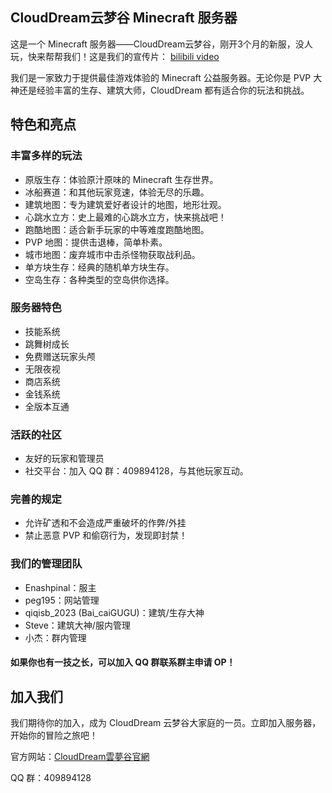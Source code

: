 ## CloudDream云梦谷 Minecraft 服务器
这是一个 Minecraft 服务器——CloudDream云梦谷，刚开3个月的新服，没人玩，快来帮帮我们！这是我们的宣传片：
[bilibili video](https://www.bilibili.com/video/BV1ET421y7md/?spm_id_from=333.999.0.0)

我们是一家致力于提供最佳游戏体验的 Minecraft 公益服务器。无论你是 PVP 大神还是经验丰富的生存、建筑大师，CloudDream 都有适合你的玩法和挑战。

## 特色和亮点
### 丰富多样的玩法
- 原版生存：体验原汁原味的 Minecraft 生存世界。
- 冰船赛道：和其他玩家竞速，体验无尽的乐趣。
- 建筑地图：专为建筑爱好者设计的地图，地形壮观。
- 心跳水立方：史上最难的心跳水立方，快来挑战吧！
- 跑酷地图：适合新手玩家的中等难度跑酷地图。
- PVP 地图：提供击退棒，简单朴素。
- 城市地图：废弃城市中击杀怪物获取战利品。
- 单方块生存：经典的随机单方块生存。
- 空岛生存：各种类型的空岛供你选择。

### 服务器特色
- 技能系统
- 跳舞树成长
- 免费赠送玩家头颅
- 无限夜视
- 商店系统
- 金钱系统
- 全版本互通

### 活跃的社区
- 友好的玩家和管理员
- 社交平台：加入 QQ 群：409894128，与其他玩家互动。

### 完善的规定
- 允许矿透和不会造成严重破坏的作弊/外挂
- 禁止恶意 PVP 和偷窃行为，发现即封禁！

### 我们的管理团队
- Enashpinal：服主
- peg195：网站管理
- qiqisb_2023 (Bai_caiGUGU)：建筑/生存大神
- Steve：建筑大神/服内管理
- 小杰：群内管理

#### 如果你也有一技之长，可以加入 QQ 群联系群主申请 OP！

## 加入我们
我们期待你的加入，成为 CloudDream 云梦谷大家庭的一员。立即加入服务器，开始你的冒险之旅吧！

官方网站：[CloudDream雲夢谷官網](https://clouddream.pages.dev/)

QQ 群：409894128